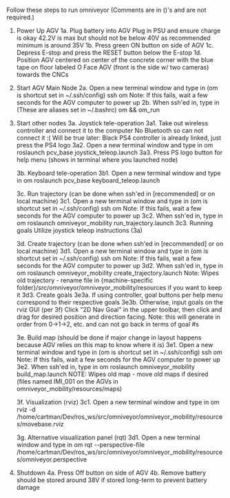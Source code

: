 Follow these steps to run omniveyor (Comments are in ()'s and are not required.)

1. Power Up AGV
	1a. Plug battery into AGV
		Plug in PSU and ensure charge is okay 
			42.2V is max but should not be below 40V as recommended minimum is around 35V
	1b. Press green ON button on side of AGV
	1c. Depress E-stop and press the RESET button below the E-stop
	1d. Position AGV centered on center of the concrete corner with the blue tape on floor labeled O
		Face AGV (front is the side w/ two cameras) towards the CNCs
	
	
2. Start AGV Main Node
	2a. Open a new terminal window and type in (om is shortcut set in ~/.ssh/config)
		ssh om
			Note: If this fails, wait a few seconds for the AGV computer to power up
	2b. When ssh'ed in, type in (These are aliases set in ~/.bashrc)
		om && om_run 
		
		
3. Start other nodes
	3a. Joystick tele-operation
		3a1. Take out wireless controller and connect it to the computer
			No Bluetooth so can not connect it :(
			Will be true later: Black PS4 controller is already linked, just press the PS4 logo
		3a2. Open a new terminal window and type in 
			om
			roslaunch pcv_base joystick_teleop.launch
		3a3. Press PS logo button for help menu (shows in terminal where you launched node)
		
	3b. Keyboard tele-operation
		3b1. Open a new terminal window and type in 
			om
			roslaunch pcv_base keyboard_teleop.launch
			
	3c. Run trajectory
		(can be done when ssh'ed in [recommended] or on local machine)
		3c1. Open a new terminal window and type in (om is shortcut set in ~/.ssh/config)
			ssh om
				Note: If this fails, wait a few seconds for the AGV computer to power up
		3c2. When ssh'ed in, type in
			om
			roslaunch omniveyor_mobility run_trajectory.launch
		3c3. Running goals
			Utilize joystick teleop instructions (3a)
		
			
	3d. Create trajectory 
		(can be done when ssh'ed in [recommended] or on local machine)
		3d1. Open a new terminal window and type in (om is shortcut set in ~/.ssh/config)
			ssh om
				Note: If this fails, wait a few seconds for the AGV computer to power up
		3d2. When ssh'ed in, type in
			om
			roslaunch omniveyor_mobility create_trajectory.launch
				Note: Wipes old trajectory - rename file in {machine-specific folder}/src/omniveyor/omniveyor_mobility/resources if you want to keep it
		3d3. Create goals
			3e3a. If using controller, goal buttons per help menu correspond to their respective goals
			3e3b. Otherwise, input goals on the rviz GUI (per 3f)
				Click "2D Nav Goal" in the upper toolbar, then click and drag for desired position and direction facing.
				Note: this will generate in order from 0->1->2, etc. and can not go back in terms of goal #s
			
	3e. Build map 
		(should be done if major change in layout happens because AGV relies on this map to know where it is)
		3e1. Open a new terminal window and type in (om is shortcut set in ~/.ssh/config)
			ssh om
				Note: If this fails, wait a few seconds for the AGV computer to power up
		3e2. When ssh'ed in, type in
			om
			roslaunch omniveyor_mobility build_map.launch
				NOTE: Wipes old map - move old maps if desired (files named IMI_001 on the AGVs in omniveyor_mobility/resources/maps)
				
	3f. Visualization (rviz)
		3c1. Open a new terminal window and type in
			om
			rviz -d /home/cartman/Dev/ros_ws/src/omniveyor/omniveyor_mobility/resources/movebase.rviz
			
	3g. Alternative visualization panel (rqt)
		3d1. Open a new terminal window and type in 
			om
			rqt --perspective-file /home/cartman/Dev/ros_ws/src/omniveyor/omniveyor_mobility/resources/omniveyor.perspective
			
			
4. Shutdown
	4a. Press Off button on side of AGV
	4b. Remove battery 
		should be stored around 38V if stored long-term to prevent battery damage
